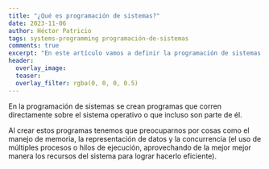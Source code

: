 ```yaml
---
title: "¿Qué es programación de sistemas?"
date: 2023-11-06
author: Héctor Patricio
tags: systems-programming programación-de-sistemas
comments: true
excerpt: "En este artículo vamos a definir la programación de sistemas y qué tipo de conocimiento y habilidades necesitas para trabajar en esta área."
header:
  overlay_image: 
  teaser: 
  overlay_filter: rgba(0, 0, 0, 0.5)
---
```


En la programación de sistemas se crean programas que corren directamente sobre el sistema operativo o que incluso son parte de él.

Al crear estos programas tenemos que preocuparnos por cosas como el manejo de memoria, la representación de datos y la concurrencia (el uso de múltiples procesos o hilos de ejecución, aprovechando de la mejor mejor manera los recursos del sistema para lograr hacerlo eficiente).

